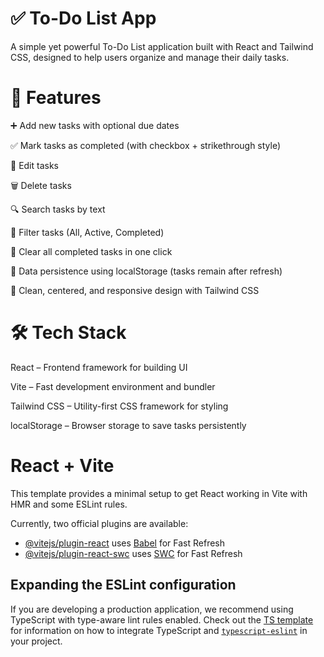 # ✅ To-Do List App
A simple yet powerful To-Do List application built with React and Tailwind CSS, designed to help users organize and manage their daily tasks.

# 🚀 Features

➕ Add new tasks with optional due dates

✅ Mark tasks as completed (with checkbox + strikethrough style)

📝 Edit tasks

🗑️ Delete tasks

🔍 Search tasks by text

🎯 Filter tasks (All, Active, Completed)

🧹 Clear all completed tasks in one click

💾 Data persistence using localStorage (tasks remain after refresh)

🎨 Clean, centered, and responsive design with Tailwind CSS

# 🛠️ Tech Stack

React – Frontend framework for building UI

Vite – Fast development environment and bundler

Tailwind CSS – Utility-first CSS framework for styling

localStorage – Browser storage to save tasks persistently
# React + Vite

This template provides a minimal setup to get React working in Vite with HMR and some ESLint rules.

Currently, two official plugins are available:

- [@vitejs/plugin-react](https://github.com/vitejs/vite-plugin-react/blob/main/packages/plugin-react) uses [Babel](https://babeljs.io/) for Fast Refresh
- [@vitejs/plugin-react-swc](https://github.com/vitejs/vite-plugin-react/blob/main/packages/plugin-react-swc) uses [SWC](https://swc.rs/) for Fast Refresh

## Expanding the ESLint configuration

If you are developing a production application, we recommend using TypeScript with type-aware lint rules enabled. Check out the [TS template](https://github.com/vitejs/vite/tree/main/packages/create-vite/template-react-ts) for information on how to integrate TypeScript and [`typescript-eslint`](https://typescript-eslint.io) in your project.
